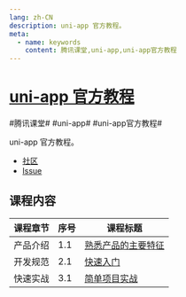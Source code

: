 ```yaml
---
lang: zh-CN
description: uni-app 官方教程。
meta:
  - name: keywords
    content: 腾讯课堂,uni-app,uni-app官方教程
---
```


# [uni-app 官方教程](https://ke.qq.com/course/343370)

\#腾讯课堂#
\#uni-app#
\#uni-app官方教程#

uni-app 官方教程。

* [社区](https://ask.dcloud.net.cn/explore/category-12)
* [Issue](https://github.com/dcloudio/uni-app/issues)

## 课程内容

<table class="course-table">
<thead>
  <tr><th>课程章节</th><th>序号</th><th>课程标题</th></tr>
</thead>
<tbody>
  <tr><td>产品介绍</td><td>1.1<vp-icon name="checkbox-selected" /></td><td><a href="./feature">熟悉产品的主要特征</a></td></tr>
  <tr><td>开发规范</td><td>2.1<vp-icon name="checkbox-selected" /></td><td><a href="./quick-start">快速入门</a></td></tr>
  <tr><td>快速实战</td><td>3.1<vp-icon name="checkbox-selected" /></td><td><a href="./practice">简单项目实战</a></td></tr>
</tbody>
</table>

